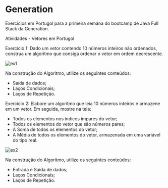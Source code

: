 # Generation 
Exercícios em Portugol para a primeira semana do bootcamp de Java Full Stack da Generation.

Atividades - Vetores em Portugol

Exercício 1:
Dado um vetor contendo 10 números inteiros não ordenados, construa um algoritmo que consiga ordenar o vetor em ordem decrescente.

![ex1](https://github.com/BiaAkemi/Generation/assets/145511213/42b05512-2fc3-4e22-bb86-790c3cf873e7)

Na construção do Algoritmo, utilize os seguintes conteúdos:
- Saída de dados;
- Laços Condicionais;
- Laços de Repetição.


Exercício 2:
Elabore um algoritmo que leia 10 números inteiros e armazene em um vetor. Em seguida, mostre na tela:
- Todos os elementos nos índices ímpares do vetor;
- Todos os elementos do vetor que são números pares;
- A Soma de todos os elementos do vetor;
- A Média de todos os elementos do vetor, armazenada em uma variável do tipo real.

![ex2](https://github.com/BiaAkemi/Generation/assets/145511213/9285253e-06c9-42e4-9bb3-4cb7a1d9d541)


Na construção do Algoritmo, utilize os seguintes conteúdos:
- Entrada e Saída de dados;
- Laços Condicionais;
- Laços de Repetição.
